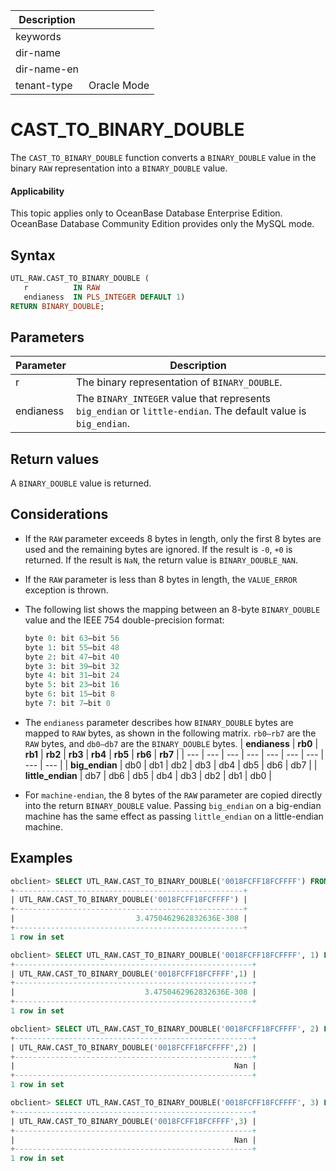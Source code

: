 | Description   |                 |
|---------------|-----------------|
| keywords      |                 |
| dir-name      |                 |
| dir-name-en   |                 |
| tenant-type   | Oracle Mode     |

# CAST_TO_BINARY_DOUBLE

The `CAST_TO_BINARY_DOUBLE` function converts a `BINARY_DOUBLE` value in the binary `RAW` representation into a `BINARY_DOUBLE` value.

  <main id="notice" >
    <h4>Applicability</h4>
    <p>This topic applies only to OceanBase Database Enterprise Edition. OceanBase Database Community Edition provides only the MySQL mode. </p>
  </main>

## Syntax

```sql
UTL_RAW.CAST_TO_BINARY_DOUBLE (
   r          IN RAW
   endianess  IN PLS_INTEGER DEFAULT 1)
RETURN BINARY_DOUBLE;
```

## Parameters

| **Parameter** | **Description** |
| --- | --- |
| r | The binary representation of `BINARY_DOUBLE`.  |
| endianess | The `BINARY_INTEGER` value that represents `big_endian` or `little-endian`. The default value is `big_endian`.  |

## Return values

A `BINARY_DOUBLE` value is returned.

## Considerations

- If the `RAW` parameter exceeds 8 bytes in length, only the first 8 bytes are used and the remaining bytes are ignored. If the result is `-0`, `+0` is returned. If the result is `NaN`, the return value is `BINARY_DOUBLE_NAN`.
- If the `RAW` parameter is less than 8 bytes in length, the `VALUE_ERROR` exception is thrown.
- The following list shows the mapping between an 8-byte `BINARY_DOUBLE` value and the IEEE 754 double-precision format:

   ```sql
   byte 0: bit 63–bit 56
   byte 1: bit 55–bit 48
   byte 2: bit 47–bit 40
   byte 3: bit 39–bit 32
   byte 4: bit 31–bit 24
   byte 5: bit 23–bit 16
   byte 6: bit 15–bit 8
   byte 7: bit 7–bit 0
   ```

- The `endianess` parameter describes how `BINARY_DOUBLE` bytes are mapped to `RAW` bytes, as shown in the following matrix. `rb0–rb7` are the `RAW` bytes, and `db0–db7` are the `BINARY_DOUBLE` bytes.
   | **endianess** | **rb0** | **rb1** | **rb2** | **rb3** | **rb4** | **rb5** | **rb6** | **rb7** |
   | --- | --- | --- | --- | --- | --- | --- | --- | --- |
   | **big_endian** | db0 | db1 | db2 | db3 | db4 | db5 | db6 | db7 |
   | **little_endian** | db7 | db6 | db5 | db4 | db3 | db2 | db1 | db0 |

- For `machine-endian`, the 8 bytes of the `RAW` parameter are copied directly into the return `BINARY_DOUBLE` value. Passing `big_endian` on a big-endian machine has the same effect as passing `little_endian` on a little-endian machine.

## Examples

```sql
obclient> SELECT UTL_RAW.CAST_TO_BINARY_DOUBLE('0018FCFF18FCFFFF') FROM DUAL;
+---------------------------------------------------+
| UTL_RAW.CAST_TO_BINARY_DOUBLE('0018FCFF18FCFFFF') |
+---------------------------------------------------+
|                           3.4750462962832636E-308 |
+---------------------------------------------------+
1 row in set

obclient> SELECT UTL_RAW.CAST_TO_BINARY_DOUBLE('0018FCFF18FCFFFF', 1) FROM DUAL;
+-----------------------------------------------------+
| UTL_RAW.CAST_TO_BINARY_DOUBLE('0018FCFF18FCFFFF',1) |
+-----------------------------------------------------+
|                             3.4750462962832636E-308 |
+-----------------------------------------------------+
1 row in set

obclient> SELECT UTL_RAW.CAST_TO_BINARY_DOUBLE('0018FCFF18FCFFFF', 2) FROM DUAL;
+-----------------------------------------------------+
| UTL_RAW.CAST_TO_BINARY_DOUBLE('0018FCFF18FCFFFF',2) |
+-----------------------------------------------------+
|                                                 Nan |
+-----------------------------------------------------+
1 row in set

obclient> SELECT UTL_RAW.CAST_TO_BINARY_DOUBLE('0018FCFF18FCFFFF', 3) FROM DUAL;
+-----------------------------------------------------+
| UTL_RAW.CAST_TO_BINARY_DOUBLE('0018FCFF18FCFFFF',3) |
+-----------------------------------------------------+
|                                                 Nan |
+-----------------------------------------------------+
1 row in set
```
